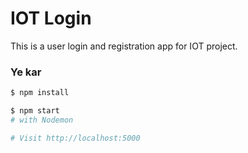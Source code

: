 # IOT Login

This is a user login and registration app for IOT project.


### Ye kar

```sh
$ npm install
```

```sh
$ npm start
# with Nodemon

# Visit http://localhost:5000
```

